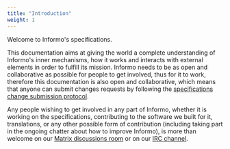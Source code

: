 ```yaml
---
title: "Introduction"
weight: 1
---
```


Welcome to Informo's specifications.

This documentation aims at giving the world a complete understanding of Informo's inner mechanisms, how it works and interacts with external elements in order to fulfill its mission. Informo needs to be as open and collaborative as possible for people to get involved, thus for it to work, therefore this documentation is also open and collaborative, which means that anyone can submit changes requests by following the [specifications change submission protocol](/introduction/scsp).

Any people wishing to get involved in any part of Informo, whether it is working on the specifications, contributing to the software we built for it, translations, or any other possible form of contribution (including taking part in the ongoing chatter about how to improve Informo), is more than welcome on our [Matrix discussions room](https://matrix.to/#/!LppXGlMuWgaYNuljUr:weu.informo.network) or on our [IRC channel](https://webchat.freenode.net/?channels=%23informo).
